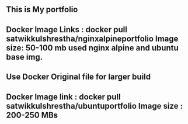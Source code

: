 This is My portfolio 
---------------------------------------------------------------------------------------------
Docker Image Links : docker pull satwikkulshrestha/nginxalpineportfolio
Image size: 50-100 mb used nginx alpine and ubuntu base img.
---------------------------------------------------------------------------------------------

Use Docker Original file for larger build
---------------------------------------------------------------------------------------------
Docker Image link : docker pull satwikkulshrestha/ubuntuportfolio
Image size : 200-250 MBs 
---------------------------------------------------------------------------------------------
